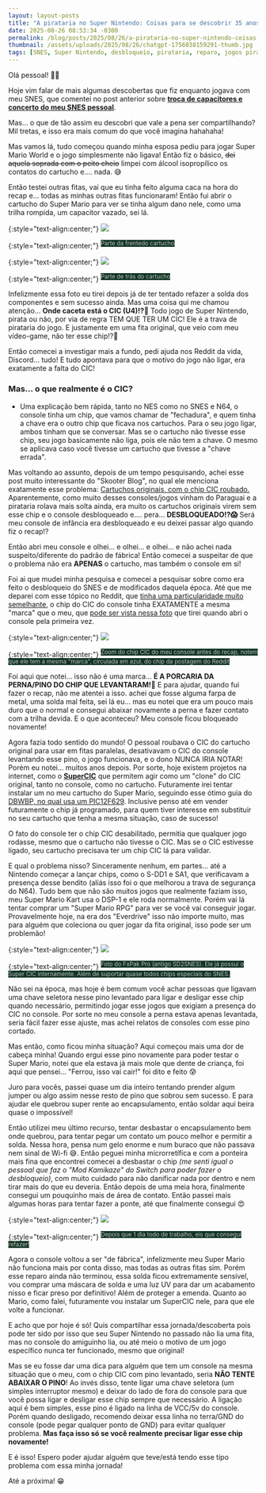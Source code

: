 ```yaml
---
layout: layout-posts
title: "A pirataria no Super Nintendo: Coisas para se descobrir 35 anos depois do seu lançamento."
date: 2025-08-26 08:53:34 -0300
permalink: /blog/posts/2025/08/26/a-pirataria-no-super-nintendo-coisas-para-se-descobrir-35-anos-depois-do-seu-lancamento
thumbnail: /assets/uploads/2025/08/26/chatgpt-1756038159291-thumb.jpg
tags: [SNES, Super Nintendo, desbloqueio, pirataria, reparo, jogos piratas, chip CIC, CIC, retro gaming, história dos games, Paraguai, Brasil, consoles antigos, colecionismo, curiosidades]
---
```


Olá pessoal! 👋🏻

Hoje vim falar de mais algumas descobertas que fiz enquanto jogava com meu SNES, que comentei no post anterior sobre [**troca de capacitores e concerto do meu SNES pessoal**](https://zenaror.github.io/2025/08/22/manutencao-preventiva-no-snes-e-como-isso-quase-deu-errado). 

Mas... o que de tão assim eu descobri que vale a pena ser compartilhando? Mil tretas, e isso era mais comum do que você imagina hahahaha!

Mas vamos lá, tudo começou quando minha esposa pediu para jogar Super Mario World e o jogo simplesmente não ligava! Então fiz o básico, ~~dei aquela soprada com o peito cheio~~ limpei com álcool isopropílico os contatos do cartucho e.... nada. 😅

Então testei outras fitas, vai que eu tinha feito alguma caca na hora do recap e... todas as minhas outras fitas funcionaram! Então fui abrir o cartucho do Super Mario para ver se tinha algum dano nele, como uma trilha rompida, um capacitor vazado, sei lá.

{:style="text-align:center;"}
[![](chatgpt-1756038171114-thumb.jpg)](chatgpt-1756038171114.jpg)

{:style="text-align:center;"}
<sup><font style="background-color: #123524;" color="#C0C0C0">Parte da frentedo cartucho</font></sup>

{:style="text-align:center;"}
[![](chatgpt-1756038159291-thumb.jpg)](chatgpt-1756038159291.jpg)

{:style="text-align:center;"}
<sup><font style="background-color: #123524;" color="#C0C0C0">Parte de trás do cartucho</font></sup>

Infelizmente essa foto eu tirei depois já de ter tentado refazer a solda dos componentes e sem sucesso ainda. Mas uma coisa qui me chamou atenção... **Onde caceta está o CIC (U4)!?🤔** Todo jogo de Super Nintendo, pirata ou não, por via de regra TEM QUE TER UM CIC! Ele é a trava de pirataria do jogo. E justamente em uma fita original, que veio com meu vídeo-game, não ter esse chip!?🤔

Então comecei a investigar mais a fundo, pedi ajuda nos Reddit da vida, Discord... tudo! E tudo apontava para que o motivo do jogo não ligar, era exatamente a falta do CIC!

### Mas... o que realmente é o CIC?
* Uma explicação bem rápida, tanto no NES como no SNES e N64, o console tinha um chip, que vamos chamar de "fechadura", e quem tinha a chave era o outro chip que ficava nos cartuchos. Para o seu jogo ligar, ambos tinham que se conversar. Mas se o cartucho não tivesse esse chip, seu jogo basicamente não liga, pois ele não tem a chave. O mesmo se aplicava caso você tivesse um cartucho que tivesse a "chave errada".

Mas voltando ao assunto, depois de um tempo pesquisando, achei esse post muito interessante do "Skooter Blog", no qual ele menciona exatamente esse problema: [Cartuchos originais, com o chip CIC roubado.](https://www.skooterblog.com/2019/10/20/ladroes-de-cic-do-snes-mais-um-motivo-para-nao-comprar-cartucho-de-super-nintendo-no-brasil/) Aparentemente, como muito desses consoles/jogos vinham do Paraguai e a pirataria rolava mais solta ainda, era muito os cartuchos originais virem sem esse chip e o console desbloqueado e.... pera... **DESBLOQUEADO!?😱** Será meu console de infância era desbloqueado e eu deixei passar algo quando fiz o recap!?

Então abri meu console e olhei... e olhei... e olhei... e não achei nada suspeito/diferente do padrão de fábrica! Então comecei a suspeitar de que o problema não era **APENAS** o cartucho, mas também o console em si!

Foi ai que mudei minha pesquisa e comecei a pesquisar sobre como era feito o desbloqueio do SNES e de modificados daquela época. Até que me deparei com esse tópico no Reddit, que [tinha uma particularidade muito semelhante](https://www.reddit.com/r/retrogaming/comments/j9qtsb/hi_so_i_have_this_snes_snscpugpm02_the_video/), o chip do CIC do console tinha EXATAMENTE a mesma "marca" que o meu, que [pode ser vista nessa foto](https://github.com/zenaror/Anotacoes-Consoles-Retro/tree/main/Nintendo/Super%20Nintendo) que tirei quando abri o console pela primeira vez.

{:style="text-align:center;"}
[![](screenshot-20250825-135415-firefox-thumb.jpg)](screenshot-20250825-135415-firefox.jpg)

{:style="text-align:center;"}
<sup><font style="background-color: #123524;" color="#C0C0C0">Zoom do chip CIC do meu console antes do recap, notem que ele tem a mesma "marca", circulada em azul, do chip da postagem do Reddit</font></sup>

Foi aqui que notei... isso não é uma marca... **É A PORCARIA DA PERNA/PINO DO CHIP QUE LEVANTARAM!🤬** E para ajudar, quando fui fazer o recap, não me atentei a isso. achei que fosse alguma farpa de metal, uma solda mal feita, sei lá eu... mas eu notei que era um pouco mais duro que o normal e consegui abaixar novamente a perna e fazer contato com a trilha devida. E o que aconteceu? Meu console ficou bloqueado novamente!

Agora fazia todo sentido do mundo! O pessoal roubava o CIC do cartucho original para usar em fitas paralelas, desativavam o CIC do console levantando esse pino, o jogo funcionava, e o dono NUNCA IRIA NOTAR! Porém eu notei... muitos anos depois. Por sorte, hoje existem projetos na internet, como o [**SuperCIC**](https://sd2snes.de/blog/cool-stuff/supercic) que permitem agir como um "clone" do CIC original, tanto no console, como no cartucho. Futuramente irei tentar instalar um no meu cartucho do Super Mario, seguindo esse ótimo guia do [DBWBP, no qual usa um PIC12F629](https://www.dbwbp.com/index.php/10-electronic-projects/24-snes-cart-region-free-modification-replacing-cic-lockout-chip-with-supercic). Inclusive penso até em vender futuramente o chip já programado, para quem tiver interesse em substituir no seu cartucho que tenha a mesma situação, caso de sucesso!

O fato do console ter o chip CIC desabilitado, permitia que qualquer jogo rodasse, mesmo que o cartucho não tivesse o CIC. Mas se o CIC estivesse ligado, seu cartucho precisava ter um chip CIC lá para validar.

E qual o problema nisso? Sinceramente nenhum, em partes... até a Nintendo começar a lançar chips, como o S-DD1 e SA1,  que verificavam a presença desse bendito (aliás isso foi o que melhorou a trava de segurança do N64). Tudo bem que não são muitos jogos que realmente faziam isso, meu Super Mario Kart usa o DSP-1 e ele roda normalmente. Porém vai lá tentar comprar um "Super Mario RPG" para ver se você vai conseguir jogar. Provavelmente hoje, na era dos "Everdrive" isso não importe muito, mas para alguém que coleciona ou quer jogar da fita original, isso pode ser um problemão!

{:style="text-align:center;"}
[![](fx-thumb.jpg)](fx.jpg)


{:style="text-align:center;"}
<sup><font style="background-color: #123524;" color="#C0C0C0">Foto do FxPak Pro (antigo SD2SNES). Ele já possui o Super CIC internamente. Além de suportar quase todos chips especiais do SNES.</font></sup>

Não sei na época, mas hoje é bem comum você achar pessoas que ligavam uma chave seletora nesse pino levantado para ligar e desligar esse chip quando necessário, permitindo jogar esse jogos que exigiam a presença do CIC no console. Por sorte no meu console a perna estava apenas levantada, seria fácil fazer esse ajuste, mas achei relatos de consoles com esse pino cortado.

Mas então, como ficou minha situação? Aqui começou mais uma dor de cabeça minha! Quando ergui esse pino novamente para poder testar o Super Mario, notei que ela estava já mais mole que dente de criança, foi aqui que pensei... "Ferrou, isso vai cair!" foi dito e feito 😰

Juro para vocês, passei quase um dia inteiro tentando prender algum jumper ou algo assim nesse resto de pino que sobrou sem sucesso. E para ajudar ele quebrou super rente ao encapsulamento, então soldar aqui beira quase o impossível!

Então utilizei meu último recurso, tentar desbastar o encapsulamento bem onde quebrou, para tentar pegar um contato um pouco melhor e permitir a solda. Nessa hora, pensa num gelo enorme e num buraco que não passava nem sinal de Wi-fi 😅. Então peguei minha microrretífica e com a ponteira mais fina que encontrei comecei a desbastar o chip *(me senti igual o pessoal que faz o "Mod Kamikaze" do Switch para poder fazer o desbloqueio)*, 
com muito cuidado para não danificar nada por dentro e nem tirar mais do que eu deveria. Então depois de uma meia hora, finalmente consegui um pouquinho mais de área de contato. Então passei mais algumas horas para tentar fazer a ponte, até que finalmente consegui 😍

{:style="text-align:center;"}
[![](20250826-104753-thumb.jpg)](20250826-104753.jpg)


{:style="text-align:center;"}
<sup><font style="background-color: #123524;" color="#C0C0C0">Depois que 1 dia todo de trabalho, eis que consegui refazer!</font></sup>

Agora o console voltou a ser "de fábrica", infelizmente meu Super Mario não funciona mais por conta disso, mas todas as outras fitas sim. Porém esse reparo ainda não terminou, essa solda ficou extremamente sensível, vou comprar uma máscara de solda e uma luz UV para dar um acabamento nisso e ficar preso por definitivo! Além de proteger a emenda. Quanto ao Mario, como falei, futuramente vou instalar um SuperCIC nele, para que ele volte a funcionar.

E acho que por hoje é só! Quis compartilhar essa jornada/descoberta pois pode ter sido por isso que seu Super Nintendo no passado não lia uma fita, mas no console do amiguinho lia, ou até meio o motivo de um jogo específico nunca ter funcionado, mesmo que original! 

Mas se eu fosse dar uma dica para alguém que tem um console na mesma situação que o meu, com o chip CIC com pino levantado, seria **NÃO TENTE ABAIXAR O PINO**! Ao invés disso, tente ligar uma chave seletora (um simples interruptor mesmo) e deixar do lado de fora do console para que você possa ligar e desligar esse chip sempre que necessário. A ligação aqui é bem simples, esse pino é ligado na linha de VCC/5v do console. Porém quando desligado, recomendo deixar essa linha no terra/GND do console (pode pegar qualquer ponto de GND) para evitar qualquer problema. **Mas faça isso só se você realmente precisar ligar esse chip novamente!**

E é isso! Espero poder ajudar alguém que teve/está tendo esse tipo problema com essa minha jornada!

Até a próxima! 😁
